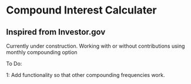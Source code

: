 # Compound Interest Calculater
## Inspired from Investor.gov

Currently under construction.
Working with or without contributions using monthly compounding option

To Do:

1: Add functionality so that other compounding frequencies work. 

